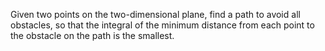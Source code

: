 Given two points on the two-dimensional plane, find a path to avoid all obstacles, so that the integral of the minimum distance from each point to the obstacle on the path is the smallest.